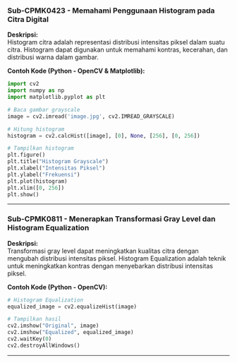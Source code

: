 ### **Sub-CPMK0423 - Memahami Penggunaan Histogram pada Citra Digital**  
**Deskripsi:**  
Histogram citra adalah representasi distribusi intensitas piksel dalam suatu citra. Histogram dapat digunakan untuk memahami kontras, kecerahan, dan distribusi warna dalam gambar.

**Contoh Kode (Python - OpenCV & Matplotlib):**  
```python
import cv2
import numpy as np
import matplotlib.pyplot as plt

# Baca gambar grayscale
image = cv2.imread('image.jpg', cv2.IMREAD_GRAYSCALE)

# Hitung histogram
histogram = cv2.calcHist([image], [0], None, [256], [0, 256])

# Tampilkan histogram
plt.figure()
plt.title("Histogram Grayscale")
plt.xlabel("Intensitas Piksel")
plt.ylabel("Frekuensi")
plt.plot(histogram)
plt.xlim([0, 256])
plt.show()
```

---
### **Sub-CPMK0811 - Menerapkan Transformasi Gray Level dan Histogram Equalization**  
**Deskripsi:**  
Transformasi gray level dapat meningkatkan kualitas citra dengan mengubah distribusi intensitas piksel. Histogram Equalization adalah teknik untuk meningkatkan kontras dengan menyebarkan distribusi intensitas piksel.

**Contoh Kode (Python - OpenCV):**  
```python
# Histogram Equalization
equalized_image = cv2.equalizeHist(image)

# Tampilkan hasil
cv2.imshow("Original", image)
cv2.imshow("Equalized", equalized_image)
cv2.waitKey(0)
cv2.destroyAllWindows()
```

---
